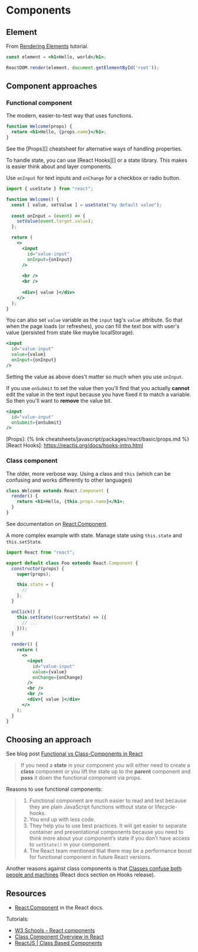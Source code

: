 # Components

## Element

From [Rendering Elements](https://reactjs.org/docs/rendering-elements.html) tutorial.

```jsx
const element = <h1>Hello, world</h1>;

ReactDOM.render(element, document.getElementById('root'));
```


## Component approaches

### Functional component

The modern, easier-to-test way that uses functions. 

```jsx
function Welcome(props) {
  return <h1>Hello, {props.name}</h1>;
}
```

See the [Props][] cheatsheet for alternative ways of handling properties.

To handle state, you can use [React Hooks][] or a state library. This makes is easier think about and layer components.

Use `onInput` for text inputs and `onChange` for a checkbox or radio button.

```jsx
import { useState } from "react";

function Welcome() {
  const [ value, setValue ] = useState("my default value");
  
  const onInput = (event) => {
    setValue(event.target.value);
  };

  return (
    <>
      <input
        id="value-input"
        onInput={onInput}
      />
      
      <br />
      <br />
      
      <div>{ value }</div>
    </>
  );
}
```

You can also set `value` variable as the `input` tag's `value` attribute. So that when the page loads (or refreshes), you can fill the text box with user's value (persisted from state like maybe localStorage).

```jsx
<input
  id="value-input"
  value={value}
  onInput={onInput}
/>
```

Setting the value as above does't matter so much when you use `onInput`.

If you use `onSubmit` to set the value then you'll find that you actually **cannot** edit the value in the text input because you have fixed it to match a variable. So then you'll want to **remove** the value bit.

```jsx
<input
  id="value-input"
  onSubmit={onSubmit}
/>
```

[Props]: {% link cheatsheets/javascript/packages/react/basic/props.md %}
[React Hooks]: https://reactjs.org/docs/hooks-intro.html

### Class component

The older, more verbose way. Using a class and `this` (which can be confusing and works differently to other languages)

```jsx
class Welcome extends React.Component {
  render() {
    return <h1>Hello, {this.props.name}</h1>;
  }
}
```

See documentation on [React.Component](https://reactjs.org/docs/react-component.html).

A more complex example with state. Manage state using `this.state` and `this.setState`.

```jsx
import React from "react";

export default class Foo extends React.Component {
  constructor(props) {
    super(props);

    this.state = {
      // 
    };
  }

  onClick() {
    this.setState((currentState) => ({
      // ...
    }));
  }

  render() {
    return (
      <>
        <input
          id="value-input"
          value={value}
          onChange={onChange}
        />
        <br />
        <br />
        <div>{ value }</div>
      </>
    );
  }
}
```


## Choosing an approach

See blog post [Functional vs Class-Components in React](https://medium.com/@Zwenza/functional-vs-class-components-in-react-231e3fbd7108)

> If you need a **state** in your component you will either need to create a **class** component or you lift the state up to the **parent** component and **pass** it down the functional component via props.

Reasons to use functional components:

> 1. Functional component are much easier to read and test because they are plain JavaScript functions without state or lifecycle-hooks.
> 2. You end up with less code.
> 3. They help you to use best practices. It will get easier to separate container and presentational components because you need to think more about your component’s state if you don’t have access to `setState()` in your component.
> 4. The React team mentioned that there may be a performance boost for functional component in future React versions.

Another reasons against class components is that [Classes confuse both people and machines](https://reactjs.org/docs/hooks-intro.html#classes-confuse-both-people-and-machines) (React docs section on Hooks release).


## Resources

- [React.Component](https://reactjs.org/docs/react-component.html) in the React docs.

Tutorials:

- [W3 Schools - React components](https://www.w3schools.com/react/react_components.asp)
- [Class Component Overview in React](https://www.digitalocean.com/community/tutorials/react-class-components)
- [ReactJS \| Class Based Components](https://www.geeksforgeeks.org/reactjs-class-based-components/)
